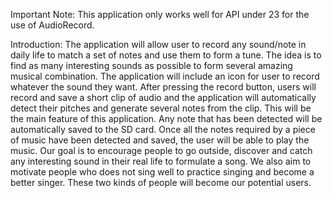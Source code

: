 Important Note: This application only works well for API under 23 for the use of AudioRecord.

Introduction:
The application will allow user to record any sound/note in daily life to match a set of notes and use them to form a tune. The idea is to find as many interesting sounds as possible to form several amazing musical combination.
The application will include an icon for user to record whatever the sound they want. After pressing the record button, users will record and save a short clip of audio and the application will automatically detect their pitches and generate several notes from the clip. This will be the main feature of this application. Any note that has been detected will be automatically saved to the SD card. Once all the notes required by a piece of music have been detected and saved, the user will be able to play the music.
Our goal is to encourage people to go outside, discover and catch any interesting sound in their real life to formulate a song. We also aim to motivate people who does not sing well to practice singing and become a better singer. These two kinds of people will become our potential users.
